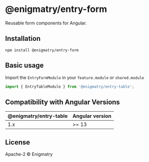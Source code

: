 # @enigmatry/entry-form

Reusable form components for Angular.

## Installation

```
npm install @enigmatry/entry-form
```

## Basic usage

Import the `EntryFormModule` in your `feature.module` or `shared.module`

```typescript
import { EntryTableModule } from '@enigmatry/entry-table';
```

## Compatibility with Angular Versions

| @enigmatry/entry-table | Angular version
|-|-|
|1.x| >= 13

## License

Apache-2 © Enigmatry